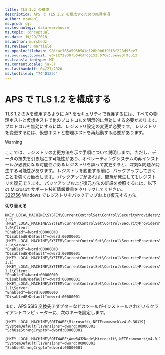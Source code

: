 ```yaml
---
title: TLS 1.2 の構成
description: APS で TLS 1.2 を構成するための推奨事項
author: mzaman1
ms.prod: sql
ms.technology: data-warehouse
ms.topic: conceptual
ms.date: 10/29/2018
ms.author: murshedz
ms.reviewer: martinle
ms.openlocfilehash: 988cac765a596b541d128b0b6190f6f228d95ee7
ms.sourcegitcommit: e042272a38fb646df05152c676e5cbeae3f9cd13
ms.translationtype: MT
ms.contentlocale: ja-JP
ms.lasthandoff: 04/27/2020
ms.locfileid: "74401253"
---
```

# <a name="configure-tls-12-in-aps"></a>APS で TLS 1.2 を構成する

TLS 1.2 のみを使用するように AP をセキュリティで保護するには、すべての物理ホストと仮想ホストで他のプロトコルを明示的に無効にする必要があります。 プロトコルを無効にするには、レジストリ設定の変更が必要です。 レジストリを変更するには、仮想ホストと物理ホストを再起動する必要があります。

> [!WARNING]
> ここでは、レジストリの変更方法を示す手順について説明します。 ただし、データの損失を引き起こす可能性があり、オペレーティングシステムの再インストールが必要になる可能性があるレジストリを誤って変更すると、深刻な問題が発生する可能性があります。 レジストリを変更する前に、バックアップしておくことを強くお勧めします。 バックアップがあれば、問題が発生してもレジストリを復元できます。 バックアップおよび復元方法の詳細を参照するには、以下の Microsoft サポート技術情報番号をクリックしてください。<br>
[322756](https://support.microsoft.com/help/322756) Windows でレジストリをバックアップおよび復元する方法

**切り替える**
```
HKEY_LOCAL_MACHINE\SYSTEM\CurrentControlSet\Control\SecurityProviders\SCHANNEL\Protocols\TLS 1.0]
[HKEY_LOCAL_MACHINE\SYSTEM\CurrentControlSet\Control\SecurityProviders\SCHANNEL\Protocols\TLS 1.0\Client]
"Enabled"=dword:00000000
"DisabledByDefault"=dword:00000001
[HKEY_LOCAL_MACHINE\SYSTEM\CurrentControlSet\Control\SecurityProviders\SCHANNEL\Protocols\TLS 1.0\Server]
"Enabled"=dword:00000000
"DisabledByDefault"=dword:00000001
[HKEY_LOCAL_MACHINE\SYSTEM\CurrentControlSet\Control\SecurityProviders\SCHANNEL\Protocols\TLS 1.1]
[HKEY_LOCAL_MACHINE\SYSTEM\CurrentControlSet\Control\SecurityProviders\SCHANNEL\Protocols\TLS 1.1\Client]
"Enabled"=dword:00000000
"DisabledByDefault"=dword:00000001
[HKEY_LOCAL_MACHINE\SYSTEM\CurrentControlSet\Control\SecurityProviders\SCHANNEL\Protocols\TLS 1.1\Server]
"Enabled"=dword:00000000
"DisabledByDefault"=dword:00000001
```

また、APS SSIS 変換先アダプターなどのツールがインストールされているクライアントコンピューターに、次のキーを設定します。
```
[HKEY_LOCAL_MACHINE\SOFTWARE\Microsoft\.NETFramework\v4.0.30319]
"SystemDefaultTlsVersions"=dword:00000001
"SchUseStrongCrypto"=dword:00000001

[HKEY_LOCAL_MACHINE\SOFTWARE\Wow6432Node\Microsoft\.NETFramework\v4.0.30319]
"SystemDefaultTlsVersions"=dword:00000001
"SchUseStrongCrypto"=dword:00000001 
```



